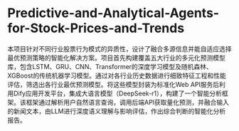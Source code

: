 # Predictive-and-Analytical-Agents-for-Stock-Prices-and-Trends
本项目针对不同行业股票行为模式的异质性，设计了融合多源信息并能自适应选择最优预测策略的智能化解决方案。项目首先构建覆盖五大行业的多元化预测模型库，包含LSTM、GRU、CNN、Transformer的深度学习模型及随机森林、XGBoost的传统机器学习模型。通过对各行业历史数据进行细致特征工程和性能评估，筛选出各行业最优预测模型。将这些模型封装为标准化Web API服务后利用Dify应用开发平台，集成大语言模型（DeepSeek-r1），构建了一个智能分析框架。该框架通过解析用户自然语言查询，调用后端API获取量化预测，并融合输入的新闻文本，由LLM进行深度语义理解与影响评估，作出综合判断的智能化分析报告。
